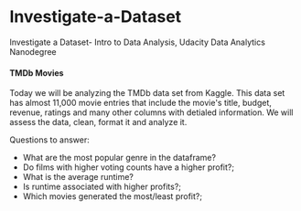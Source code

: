# Investigate-a-Dataset
Investigate a Dataset- Intro to Data Analysis, Udacity Data Analytics Nanodegree



#### TMDb Movies ####

Today we will be analyzing the TMDb data set from Kaggle. This data set has almost 11,000 movie entries that include the movie's title, budget, revenue, ratings and many other columns with detialed information. We will assess the data, clean, format it and analyze it.


Questions to answer:

- What are the most popular genre in the dataframe?
- Do films with higher voting counts have a higher profit?;
- What is the average runtime?
- Is runtime associated with higher profits?;
- Which movies generated the most/least profit?;
